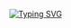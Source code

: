 [![Typing SVG](https://readme-typing-svg.demolab.com?font=Fira+Code&pause=1000&center=true&width=435&lines=Junior+Computer+Engineer)](https://git.io/typing-svg)